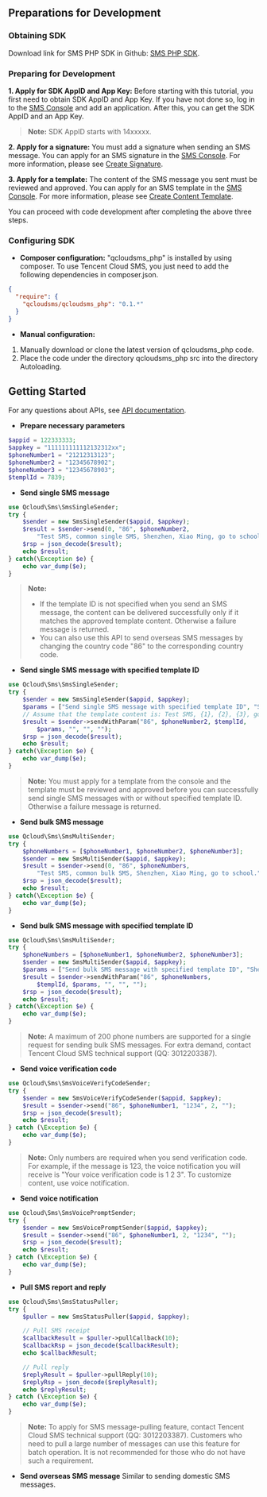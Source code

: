 ## Preparations for Development
### Obtaining SDK
Download link for SMS PHP SDK in Github: [SMS PHP SDK](https://github.com/qcloudsms/qcloudsms_php).

### Preparing for Development
**1. Apply for SDK AppID and App Key:**
Before starting with this tutorial, you first need to obtain SDK AppID and App Key. If you have not done so, log in to the [SMS Console](https://console.cloud.tencent.com/sms) and add an application. After this, you can get the SDK AppID and an App Key.
>**Note:**
> SDK AppID starts with 14xxxxx.

**2. Apply for a signature:**
You must add a signature when sending an SMS message. You can apply for an SMS signature in the [SMS Console](https://console.cloud.tencent.com/sms). For more information, please see [Create Signature](https://cloud.tencent.com/document/product/382/13481#.E5.88.9B.E5.BB.BA.E7.AD.BE.E5.90.8D).

**3. Apply for a template:**
The content of the SMS message you sent must be reviewed and approved. You can apply for an SMS template in the [SMS Console](https://console.cloud.tencent.com/sms). For more information, please see [Create Content Template](https://cloud.tencent.com/document/product/382/13481#.E5.88.9B.E5.BB.BA.E6.AD.A3.E6.96.87.E6.A8.A1.E7.89.88).

You can proceed with code development after completing the above three steps.

### Configuring SDK

- **Composer configuration:**
"qcloudsms_php" is installed by using composer. To use Tencent Cloud SMS, you just need to add the following dependencies in composer.json.
```json
{
  "require": {
    "qcloudsms/qcloudsms_php": "0.1.*"
  }
}
```

- **Manual configuration:**

 1. Manually download or clone the latest version of qcloudsms_php code.
 2. Place the code under the directory qcloudsms_php src into the directory Autoloading.

## Getting Started

For any questions about APIs, see [API documentation](https://cloud.tencent.com/document/product/382/13297).

- **Prepare necessary parameters**
```php
$appid = 122333333;
$appkey = "111111111112132312xx";
$phoneNumber1 = "21212313123";
$phoneNumber2 = "12345678902";
$phoneNumber3 = "12345678903";
$templId = 7839;
```

- **Send single SMS message**
```php
use Qcloud\Sms\SmsSingleSender;
try {
    $sender = new SmsSingleSender($appid, $appkey);
    $result = $sender->send(0, "86", $phoneNumber2,
        "Test SMS, common single SMS, Shenzhen, Xiao Ming, go to school.", "", "");
    $rsp = json_decode($result);
    echo $result;
} catch(\Exception $e) {
    echo var_dump($e);
}
```
> **Note:**
> - If the template ID is not specified when you send an SMS message, the content can be delivered successfully only if it matches the approved template content. Otherwise a failure message is returned.
> - You can also use this API to send overseas SMS messages by changing the country code "86" to the corresponding country code.

- **Send single SMS message with specified template ID**
```php
use Qcloud\Sms\SmsSingleSender;
try {
    $sender = new SmsSingleSender($appid, $appkey);
    $params = ["Send single SMS message with specified template ID", "Shenzhen", "Xiao Ming"];
    // Assume that the template content is: Test SMS, {1}, {2}, {3}, go to school.
    $result = $sender->sendWithParam("86", $phoneNumber2, $templId,
        $params, "", "", "");
    $rsp = json_decode($result);
    echo $result;
} catch(\Exception $e) {
    echo var_dump($e);
}
```
> **Note:**
> You must apply for a template from the console and the template must be reviewed and approved before you can successfully send single SMS messages with or without specified template ID. Otherwise a failure message is returned.

- **Send bulk SMS message**
```php
use Qcloud\Sms\SmsMultiSender;
try {
    $phoneNumbers = [$phoneNumber1, $phoneNumber2, $phoneNumber3];
    $sender = new SmsMultiSender($appid, $appkey);
    $result = $sender->send(0, "86", $phoneNumbers,
        "Test SMS, common bulk SMS, Shenzhen, Xiao Ming, go to school.", "", "");
    $rsp = json_decode($result);
    echo $result;
} catch(\Exception $e) {
    echo var_dump($e);
}
```

- **Send bulk SMS message with specified template ID**
```php
use Qcloud\Sms\SmsMultiSender;
try {
    $phoneNumbers = [$phoneNumber1, $phoneNumber2, $phoneNumber3];
    $sender = new SmsMultiSender($appid, $appkey);
    $params = ["Send bulk SMS message with specified template ID", "Shenzhen", "Xiao Ming"];
    $result = $sender->sendWithParam("86", $phoneNumbers,
        $templId, $params, "", "", "");
    $rsp = json_decode($result);
    echo $result;
} catch(\Exception $e) {
    echo var_dump($e);
}
```
> **Note:**
> A maximum of 200 phone numbers are supported for a single request for sending bulk SMS messages. For extra demand, contact Tencent Cloud SMS technical support (QQ: 3012203387).

- **Send voice verification code**
```php
use Qcloud\Sms\SmsVoiceVerifyCodeSender;
try {
    $sender = new SmsVoiceVerifyCodeSender($appid, $appkey);
    $result = $sender->send("86", $phoneNumber1, "1234", 2, "");
    $rsp = json_decode($result);
    echo $result;
} catch (\Exception $e) {
    echo var_dump($e);
}
```
> **Note:**
> Only numbers are required when you send verification code. For example, if the message is 123, the voice notification you will receive is "Your voice verification code is 1 2 3". To customize content, use voice notification.

- **Send voice notification**
```php
use Qcloud\Sms\SmsVoicePromptSender;
try {
    $sender = new SmsVoicePromptSender($appid, $appkey);
    $result = $sender->send("86", $phoneNumber1, 2, "1234", "");
    $rsp = json_decode($result);
    echo $result;
} catch (\Exception $e) {
    echo var_dump($e);
}
```

- **Pull SMS report and reply**
```php
use Qcloud\Sms\SmsStatusPuller;
try {
    $puller = new SmsStatusPuller($appid, $appkey);

    // Pull SMS receipt
    $callbackResult = $puller->pullCallback(10);
    $callbackRsp = json_decode($callbackResult);
    echo $callbackResult;

    // Pull reply
    $replyResult = $puller->pullReply(10);
    $replyRsp = json_decode($replyResult);
    echo $replyResult;
} catch (\Exception $e) {
    echo var_dump($e);
}
```
>**Note:**
>To apply for SMS message-pulling feature, contact Tencent Cloud SMS technical support (QQ: 3012203387). Customers who need to pull a large number of messages can use this feature for batch operation. It is not recommended for those who do not have such a requirement.

- **Send overseas SMS message**
Similar to sending domestic SMS messages.

